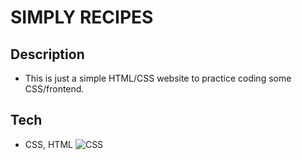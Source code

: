 # SIMPLY RECIPES
## Description
- This is just a simple HTML/CSS website to practice coding some CSS/frontend.

## Tech
- CSS, HTML
![CSS](https://img.shields.io/badge/CSS3-1572B6?style=for-the-badge&logo=css3&logoColor=white)
